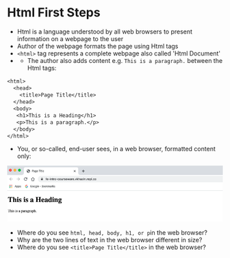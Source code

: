 # Html First Steps

* Html is a language understood by all web browsers to present information on a webpage to the user
* Author of the webpage formats the page using Html tags
* `<html>` tag represents a complete webpage also called 'Html Document'
* * The author also adds content e.g. `This is a paragraph.` between the Html tags:

```
<html>
  <head>
    <title>Page Title</title>
  </head>
  <body>
   <h1>This is a Heading</h1>
   <p>This is a paragraph.</p>
  </body>
</html>
```

* You, or so-called, end-user sees, in a web browser, formatted content only:

![](/assets/html.png)

* Where do you see `html, head, body, h1, or p`in the web browser?
* Why are the two lines of text in the web browser different in size?
* Where do you see `<title>Page Title</title>` in the web browser?



